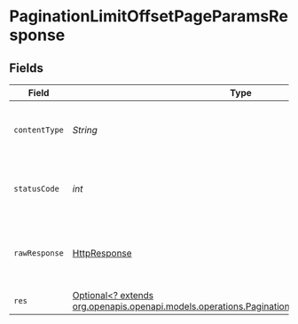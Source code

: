 # PaginationLimitOffsetPageParamsResponse


## Fields

| Field                                                                                                                                                          | Type                                                                                                                                                           | Required                                                                                                                                                       | Description                                                                                                                                                    |
| -------------------------------------------------------------------------------------------------------------------------------------------------------------- | -------------------------------------------------------------------------------------------------------------------------------------------------------------- | -------------------------------------------------------------------------------------------------------------------------------------------------------------- | -------------------------------------------------------------------------------------------------------------------------------------------------------------- |
| `contentType`                                                                                                                                                  | *String*                                                                                                                                                       | :heavy_check_mark:                                                                                                                                             | HTTP response content type for this operation                                                                                                                  |
| `statusCode`                                                                                                                                                   | *int*                                                                                                                                                          | :heavy_check_mark:                                                                                                                                             | HTTP response status code for this operation                                                                                                                   |
| `rawResponse`                                                                                                                                                  | [HttpResponse<InputStream>](https://docs.oracle.com/en/java/javase/11/docs/api/java.net.http/java/net/http/HttpResponse.html)                                  | :heavy_check_mark:                                                                                                                                             | Raw HTTP response; suitable for custom response parsing                                                                                                        |
| `res`                                                                                                                                                          | [Optional<? extends org.openapis.openapi.models.operations.PaginationLimitOffsetPageParamsRes>](../../models/operations/PaginationLimitOffsetPageParamsRes.md) | :heavy_minus_sign:                                                                                                                                             | OK                                                                                                                                                             |